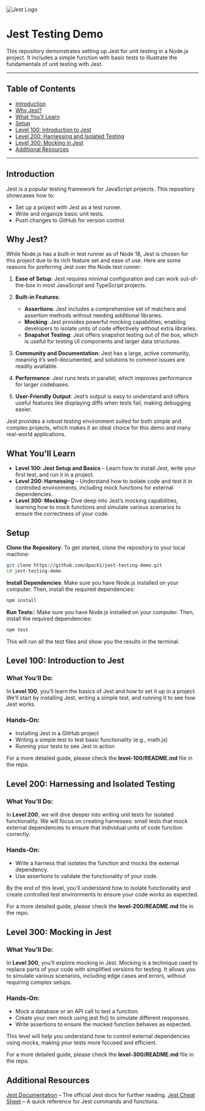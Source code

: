 ![Jest Logo](https://jestjs.io/img/opengraph.png)
# Jest Testing Demo 

This repository demonstrates setting up Jest for unit testing in a Node.js project. It includes a simple function with basic tests to illustrate the fundamentals of unit testing with Jest.

---

## Table of Contents
- [Introduction](#introduction)
- [Why Jest?](#why-jest)
- [What You’ll Learn](#what-youll-learn)
- [Setup](#setup)
- [Level 100: Introduction to Jest](#level-100-introduction-to-jest)
- [Level 200: Harnessing and Isolated Testing](#level-200-harnessing-and-isolated-testing)
- [Level 300: Mocking in Jest](#level-300-mocking-in-jest)
- [Additional Resources](#additional-resources)
---

## Introduction
Jest is a popular testing framework for JavaScript projects. This repository showcases how to:
- Set up a project with Jest as a test runner.
- Write and organize basic unit tests.
- Push changes to GitHub for version control.

## Why Jest?
While Node.js has a built-in test runner as of Node 18, Jest is chosen for this project due to its rich feature set and ease of use. Here are some reasons for preferring Jest over the Node test runner:

1. **Ease of Setup**: Jest requires minimal configuration and can work out-of-the-box in most JavaScript and TypeScript projects.

2. **Built-in Features**:
   - **Assertions**: Jest includes a comprehensive set of matchers and assertion methods without needing additional libraries.
   - **Mocking**: Jest provides powerful mocking capabilities, enabling developers to isolate units of code effectively without extra libraries.
   - **Snapshot Testing**: Jest offers snapshot testing out of the box, which is useful for testing UI components and larger data structures.

3. **Community and Documentation**: Jest has a large, active community, meaning it’s well-documented, and solutions to common issues are readily available.

4. **Performance**: Jest runs tests in parallel, which improves performance for larger codebases.

5. **User-Friendly Output**: Jest’s output is easy to understand and offers useful features like displaying diffs when tests fail, making debugging easier.

Jest provides a robust testing environment suited for both simple and complex projects, which makes it an ideal choice for this demo and many real-world applications.

## What You'll Learn
- **Level 100: Jest Setup and Basics** – Learn how to install Jest, write your first test, and run it in a project.
- **Level 200: Harnessing** – Understand how to isolate code and test it in controlled environments, including mock functions for external dependencies.
- **Level 300: Mocking**– Dive deep into Jest’s mocking capabilities, learning how to mock functions and simulate various scenarios to ensure the correctness of your code.



## Setup
**Clone the Repository**:
 To get started, clone the repository to your local machine:
   ```bash
   git clone https://github.com/dpack1/jest-testing-demo.git
   cd jest-testing-demo
   ```

**Install Dependencies**: 
Make sure you have Node.js installed on your computer. Then, install the required dependencies:


``` bash
npm install
```

**Run Tests:**:
Make sure you have Node.js installed on your computer. Then, install the required dependencies:
``` bash
npm test
```
This will run all the test files and show you the results in the terminal.

## Level 100: Introduction to Jest
### What You’ll Do:
In **Level 100**, you’ll learn the basics of Jest and how to set it up in a project. We’ll start by installing Jest, writing a simple test, and running it to see how Jest works.

### Hands-On:
- Installing Jest in a GitHub project
- Writing a simple test to test basic functionality (e.g., math.js)
- Running your tests to see Jest in action

For a more detailed guide, please check the **level-100/README.md** file in the repo.

## Level 200: Harnessing and Isolated Testing
### What You’ll Do:
In **Level 200**, we will dive deeper into writing unit tests for isolated functionality. We will focus on creating harnesses: small tests that mock external dependencies to ensure that individual units of code function correctly.

### Hands-On:
- Write a harness that isolates the function and mocks the external dependency.
- Use assertions to validate the functionality of your code.

By the end of this level, you'll understand how to isolate functionality and create controlled test environments to ensure your code works as expected.

For a more detailed guide, please check the **level-200/README.md** file in the repo.

## Level 300: Mocking in Jest
### What You’ll Do:
In **Level 300**, you’ll explore mocking in Jest. Mocking is a technique used to replace parts of your code with simplified versions for testing. It allows you to simulate various scenarios, including edge cases and errors, without requiring complex setups.

### Hands-On:
- Mock a database or an API call to test a function.
- Create your own mock using jest.fn() to simulate different responses.
- Write assertions to ensure the mocked function behaves as expected.

This level will help you understand how to control external dependencies using mocks, making your tests more focused and efficient.

For a more detailed guide, please check the **level-300/README.md** file in the repo.

## Additional Resources
[Jest Documentation](https://archive.jestjs.io/docs/en/22.x/getting-started.html) – The official Jest docs for further reading.
[Jest Cheat Sheet](https://devhints.io/jest) – A quick reference for Jest commands and functions.